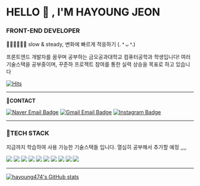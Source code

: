 # HELLO 🤍 , I'M HAYOUNG JEON 
### FRONT-END DEVELOPER  
🏃‍♀️🏃‍♀️🏃‍♀️ slow & steady, 변화에 빠르게 적응하기 (. ❛ ᴗ ❛.)

프론트엔드 개발자를 꿈꾸며 공부하는 금오공과대학교 컴퓨터공학과 학생입니다!
여러 기술스택을 공부중이며, 꾸준하 프로젝트 참여를 통한 실력 상승을 목표로 하고 있습니다

[![Hits](https://hits.seeyoufarm.com/api/count/incr/badge.svg?url=https%3A%2F%2Fgithub.com%2Fhayoung474%2Fhayoung474%2F&count_bg=%23FFEE8F&title_bg=%23FFD03B&icon=github.svg&icon_color=%23FFFFFF&title=hits&edge_flat=true)](https://hits.seeyoufarm.com)

-----------------------------------------------
**📌CONTACT**
<div align=left>
    
[![Naver Email Badge](https://img.shields.io/badge/jhy901@naver.com-03C75A?style=flat-square&logo=Naver&logoColor=white)](mailto:jhy901@naver.com)  [![Gmail Email Badge](https://img.shields.io/badge/hayoung474@gmail.com-EA4335?style=flat-square&logo=Gmail&logoColor=white)](mailto:hayoung474@gmail.com)  [![Instagram Badge](https://img.shields.io/badge/hayoungzzzzz-E4405F?style=flat-square&logo=Instagram&logoColor=white&link=https://www.instagram.com/hayoungzzzzz)](https://www.instagram.com/hayoungzzzzz) 
</div>

-----------------------------------------------
### 🥰TECH STACK

지금까지 학습하여 사용 가능한 기술스택들 입니다.
열심히 공부해서 추가할 예정 ,,,, 

<img src="https://img.shields.io/badge/HTML5-E34F26?style=flat-square&logo=HTML5&logoColor=white"/><a/>
<img src="https://img.shields.io/badge/CSS3-1572B6?style=flat-square&logo=CSS3&logoColor=white"/><a/>
<img src="https://img.shields.io/badge/Vue.js-4FC08D?style=flat-square&logo=Vue.js&logoColor=white"/><a/>
<img src="https://img.shields.io/badge/Vuetify-1867C0?style=flat-square&logo=Vuetify&logoColor=white"/><a/>
<img src="https://img.shields.io/badge/JavaScript-FFD03B?style=flat-square&logo=JavaScript&logoColor=white"/><a/>
<img src="https://img.shields.io/badge/ReactJS-61DAFB?style=flat-square&logo=React&logoColor=white"/><a/>
<img src="https://img.shields.io/badge/Sass-CC6699?style=flat-square&logo=Sass&logoColor=white"/><a/>
<img src="https://img.shields.io/badge/Python-3776AB?style=flat-square&logo=Python&logoColor=white"/><a/>
<img src="https://img.shields.io/badge/Git-F05032?style=flat-square&logo=Git&logoColor=white"/><a/>
<img src="https://img.shields.io/badge/Firebase-FFCA28?style=flat-square&logo=Firebase&logoColor=white"/><a/>

----------------------------------------------
[![hayoung474's GitHub stats](https://github-readme-stats.vercel.app/api?username=hayoung474)](https://github.com/anuraghazra/github-readme-stats)
